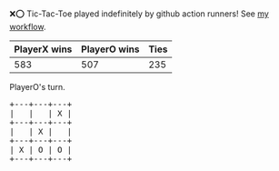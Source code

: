 :x::o: Tic-Tac-Toe played indefinitely by github action runners! See [my workflow](.github/workflows/play.yaml).

|PlayerX wins|PlayerO wins|Ties|
|-|-|-|
|583|507|235|

PlayerO's turn.

<pre>
+---+---+---+
|   |   | X |
+---+---+---+
|   | X |   |
+---+---+---+
| X | O | O |
+---+---+---+
</pre>